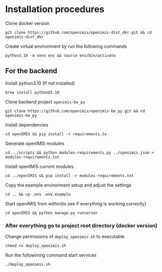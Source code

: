 # Installation procedures 

Clone docker version
```ssh
git clone https://github.com/openimis/openimis-dist_dkr.git && cd openimis-dist_dkr
```

Create virtual environment by run the following commands 
```ssh
python3.10 -m venv env && source env/bin/activate
```

## For the backend

Install python3.10 (If not installed)
```ssh
brew install python@3.10
```

Clone backend project `openimis-be_py`
```ssh
git clone https://github.com/openimis/openimis-be_py.git && cd openimis-be_py
```

Install dependencies 
```ssh
cd openIMIS && pip install -r requirements.tx
```

Generate openIMIS modules 
```ssh
cd ../scripts && python modules-requirements.py ../openimis.json > modules-requirements.txt
```

Install openIMIS current modules
```ssh
cd ../openIMIS && pip install -r modules-requirements.txt
```

Copy the example environment setup and adjust the settings
```ssh
cd .. && cp .env .env.example
```

Start openIMIS from within(to see if everything is working correctly)
```ssh
cd openIMIS && python manage.py runserver
```

### After everything go to project root directory (docker version) 

Change permissions of `deploy_openimis.sh` to executable 
```ssh
chmod +x deploy_openimis.sh
```

Run the followimng command start services
```ssh
./deploy_openimis.sh
```
